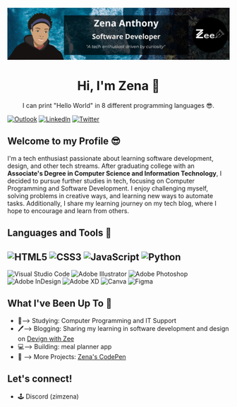 ![GitHub Banner](github-banner-2023.png)

<div align="center">
  <h1>Hi, I'm Zena 👋</h1>
  <p>I can print "Hello World" in 8 different programming languages 😎.</p>
</div>

[![Outlook](https://img.shields.io/badge/Microsoft_Outlook-0078D4?style=for-the-badge&logo=microsoft-outlook&logoColor=white)](mailto:zenaanthony@outlook.com)
[![LinkedIn](https://img.shields.io/badge/linkedin-%230077B5.svg?style=for-the-badge&logo=linkedin&logoColor=white)](https://www.linkedin.com/in/zenaanthony/)
[![Twitter](https://img.shields.io/badge/Twitter-%231DA1F2.svg?style=for-the-badge&logo=Twitter&logoColor=white)](https://twitter.com/zimzena)

## Welcome to my Profile 😎

I'm a tech enthusiast passionate about learning software development, design, and other tech streams. After graduating college with an <strong>Associate's Degree in Computer Science and Information Technology</strong>, I decided to pursue further studies in tech, focusing on Computer Programming and Software Development. I enjoy challenging myself, solving problems in creative ways, and learning new ways to automate tasks. Additionally, I share my learning journey on my tech blog, where I hope to encourage and learn from others.

## Languages and Tools 🧰
![HTML5](https://img.shields.io/badge/html5-%23E34F26.svg?style=for-the-badge&logo=html5&logoColor=white)
![CSS3](https://img.shields.io/badge/css3-%231572B6.svg?style=for-the-badge&logo=css3&logoColor=white)
![JavaScript](https://img.shields.io/badge/javascript-%23323330.svg?style=for-the-badge&logo=javascript&logoColor=%23F7DF1E)
![Python](https://img.shields.io/badge/python-3670A0?style=for-the-badge&logo=python&logoColor=ffdd54)
---
![Visual Studio Code](https://img.shields.io/badge/Visual%20Studio%20Code-0078d7.svg?style=for-the-badge&logo=visual-studio-code&logoColor=white)
![Adobe Illustrator](https://img.shields.io/badge/adobe%20illustrator-%23FF9A00.svg?style=for-the-badge&logo=adobe%20illustrator&logoColor=white)
![Adobe Photoshop](https://img.shields.io/badge/adobe%20photoshop-%2331A8FF.svg?style=for-the-badge&logo=adobe%20photoshop&logoColor=white)
![Adobe InDesign](https://img.shields.io/badge/Adobe%20InDesign-49021F?style=for-the-badge&logo=adobeindesign&logoColor=white)
![Adobe XD](https://img.shields.io/badge/Adobe%20XD-470137?style=for-the-badge&logo=Adobe%20XD&logoColor=#FF61F6)
![Canva](https://img.shields.io/badge/Canva-%2300C4CC.svg?style=for-the-badge&logo=Canva&logoColor=white)
![Figma](https://img.shields.io/badge/figma-%23F24E1E.svg?style=for-the-badge&logo=figma&logoColor=white)

## What I've Been Up To 💪
- 🏫--> Studying: Computer Programming and IT Support
- 🖊️--> Blogging: Sharing my learning in software development and design on [Devign with Zee](https://devignwithzee.wordpress.com/)
- 💻--> Building: meal planner app 
- 👀 --> More Projects: [Zena's CodePen](https://codepen.io/zena-a)

## Let's connect!
- 🕹 Discord (zimzena)
